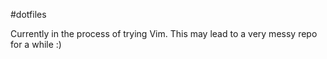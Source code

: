 #dotfiles

Currently in the process of trying Vim.  This may lead to a very messy repo for a while :)
